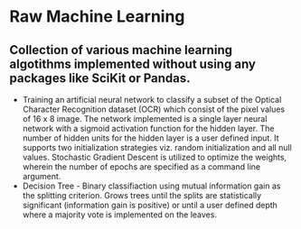 # Raw Machine Learning
## Collection of various machine learning algotithms implemented without using any packages like SciKit or Pandas. 

- Training an artificial neural network to classify a subset of the Optical Character Recognition dataset (OCR) which consist of the pixel values of 16 x 8 image. The network implemented is a single layer neural network with a sigmoid activation function for the hidden layer. The number of hidden units for the hidden layer is a user defined input. It supports two initialization strategies viz. random initialization and all null values. Stochastic Gradient Descent is utilized to optimize the weights, wherein the number of epochs are specified as a command line argument.  
- Decision Tree - Binary classifiaction using mutual information gain as the splitting criterion. Grows trees until the splits are      statistically significant (information gain is positive) or until a user defined depth where a majority vote is implemented on the leaves.  
